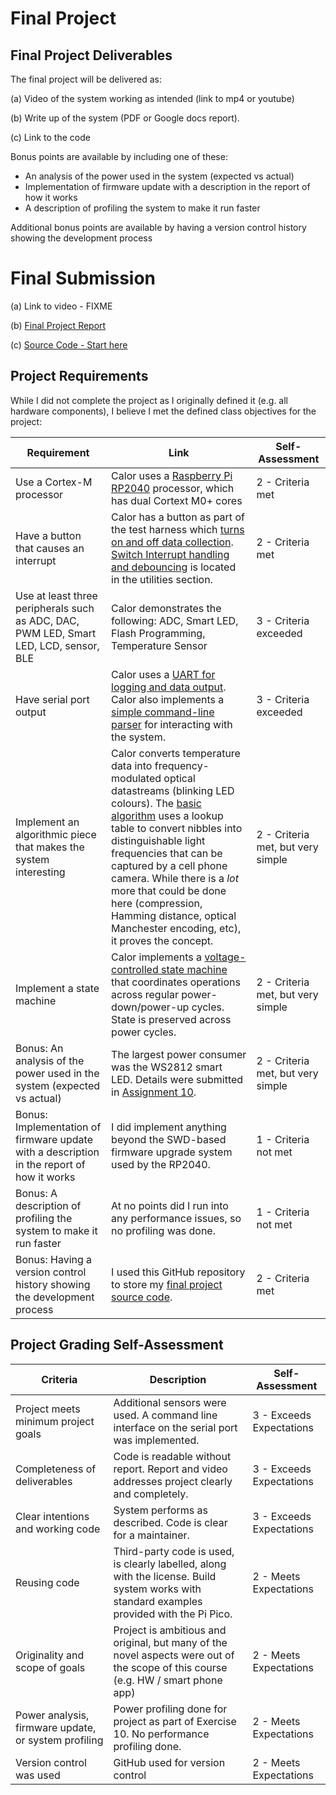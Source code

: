 # Final Project

## Final Project Deliverables

The final project will be delivered as:

(a) Video of the system working as intended (link to mp4 or youtube)

(b) Write up of the system (PDF or Google docs report).

(c) Link to the code

Bonus points are available by including one of these:

* An analysis of the power used in the system (expected vs actual)
* Implementation of firmware update with a description in the report of how it works
* A description of profiling the system to make it run faster

Additional bonus points are available by having a version control history showing the development process

# Final Submission

(a) Link to video - FIXME

(b) [Final Project Report](https://github.com/dslik/red-jellies/blob/main/final-project/final-project-report.md)

(c) [Source Code - Start here](https://github.com/dslik/red-jellies/blob/main/final-project/main.c)

## Project Requirements

While I did not complete the project as I originally defined it (e.g. all hardware components), I believe I met the defined class objectives for the project:

| Requirement | Link | Self-Assessment |
| ----------- | ---- | --------------- |
| Use a Cortex-M processor | Calor uses a [Raspberry Pi RP2040](https://datasheets.raspberrypi.com/rp2040/rp2040-datasheet.pdf) processor, which has dual Cortext M0+ cores | 2 - Criteria met |
| Have a button that causes an interrupt | Calor has a button as part of the test harness which [turns on and off data collection](https://github.com/dslik/red-jellies/blob/main/final-project/main.c#L264). [Switch Interrupt handling and debouncing](https://github.com/dslik/red-jellies/blob/main/final-project/utils.c#L271) is located in the utilities section. | 2 - Criteria met |
| Use at least three peripherals such as ADC, DAC, PWM LED, Smart LED, LCD, sensor, BLE | Calor demonstrates the following: ADC, Smart LED, Flash Programming, Temperature Sensor | 3 - Criteria exceeded |
| Have serial port output | Calor uses a [UART for logging and data output](https://github.com/dslik/red-jellies/blob/main/final-project/uart.c). Calor also implements a [simple command-line parser](https://github.com/dslik/red-jellies/blob/main/final-project/main.c#L95) for interacting with the system. | 3 - Criteria exceeded |
| Implement an algorithmic piece that makes the system interesting | Calor converts temperature data into frequency-modulated optical datastreams (blinking LED colours). The [basic algorithm](https://github.com/dslik/red-jellies/blob/main/final-project/main.c#L20) uses a lookup table to convert nibbles into distinguishable light frequencies that can be captured by a cell phone camera. While there is a *lot* more that could be done here (compression, Hamming distance, optical Manchester encoding, etc), it proves the concept. | 2 - Criteria met, but very simple |
| Implement a state machine | Calor implements a [voltage-controlled state machine](https://github.com/dslik/red-jellies/blob/main/final-project/main.c#L210) that coordinates operations across regular power-down/power-up cycles. State is preserved across power cycles. | 2 - Criteria met, but very simple |
| Bonus: An analysis of the power used in the system (expected vs actual) | The largest power consumer was the WS2812 smart LED. Details were submitted in [Assignment 10](https://github.com/dslik/red-jellies/tree/main/lesson-10). | 2 - Criteria met, but very simple |
| Bonus: Implementation of firmware update with a description in the report of how it works | I did implement anything beyond the SWD-based firmware upgrade system used by the RP2040. | 1 - Criteria not met |
| Bonus: A description of profiling the system to make it run faster | At no points did I run into any performance issues, so no profiling was done. | 1 - Criteria not met |
| Bonus: Having a version control history showing the development process | I used this GitHub repository to store my [final project source code](https://github.com/dslik/red-jellies/tree/main/final-project). | 2 - Criteria met |

## Project Grading Self-Assessment

| Criteria | Description | Self-Assessment |
| -------- | ----------- | --------------- |
| Project meets minimum project goals | Additional sensors were used. A command line interface on the serial port was implemented. | 3 - Exceeds Expectations |
| Completeness of deliverables | Code is readable without report. Report and video addresses project clearly and completely. | 3 - Exceeds Expectations |
| Clear intentions and working code | System performs as described. Code is clear for a maintainer. | 3 - Exceeds Expectations |
| Reusing code| Third-party code is used, is clearly labelled, along with the license. Build system works with standard examples provided with the Pi Pico. | 2 - Meets Expectations |
| Originality and scope of goals | Project is ambitious and original, but many of the novel aspects were out of the scope of this course (e.g. HW / smart phone app) | 2 - Meets Expectations |
| Power analysis, firmware update, or system profiling | Power profiling done for project as part of Exercise 10. No performance profiling done. | 2 - Meets Expectations |
| Version control was used | GitHub used for version control | 2 - Meets Expectations |
